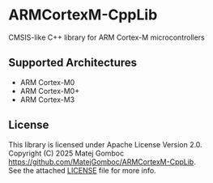 # ARMCortexM-CppLib

CMSIS-like C++ library for ARM Cortex-M microcontrollers

## Supported Architectures

- ARM Cortex-M0
- ARM Cortex-M0+
- ARM Cortex-M3

## License

This library is licensed under Apache License Version 2.0.  
Copyright (C) 2025 Matej Gomboc <https://github.com/MatejGomboc/ARMCortexM-CppLib>.  
See the attached [LICENSE](./LICENCE) file for more info.
